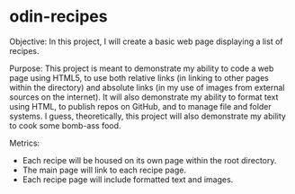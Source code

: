 # odin-recipes

Objective:
In this project, I will create a basic web page displaying a list of recipes.

Purpose:
This project is meant to demonstrate my ability to code a web page using HTML5, to use both relative links (in linking to other pages within the 
directory) and absolute links (in my use of images from external sources on the internet). It will also demonstrate my ability to format text using HTML,
to publish repos on GitHub, and to manage file and folder systems. I guess, theoretically, this project will also demonstrate my ability to cook some
bomb-ass food.

Metrics:
- Each recipe will be housed on its own page within the root directory.
- The main page will link to each recipe page.
- Each recipe page will include formatted text and images.
